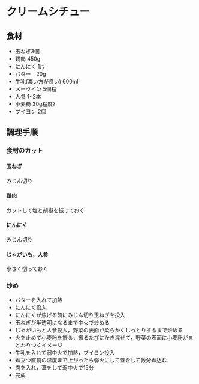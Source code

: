 # クリームシチュー
## 食材
* 玉ねぎ3個
* 鶏肉 450g
* にんにく 1片
* バター　20g
* 牛乳(濃い方が良い) 600ml
* メークイン 5個程
* 人参 1~2本
* 小麦粉 30g程度?
* ブイヨン 2個


## 調理手順
### 食材のカット
#### 玉ねぎ
みじん切り

#### 鶏肉
カットして塩と胡椒を振っておく

#### にんにく
みじん切り

#### じゃがいも，人参
小さく切っておく

### 炒め
* バターを入れて加熱
* にんにく投入
* にんにくが焦げる前にみじん切り玉ねぎを投入
* 玉ねぎが半透明になるまで中火で炒める
* じゃがいもと人参投入，野菜の表面が柔らかくしっとりするまで炒める
* 火を止めて小麦粉を振る，振るたびにかき混ぜて，野菜の表面に小麦粉がまとわりつくイメージ
* 牛乳を入れて弱中火で加熱，ブイヨン投入
* 煮立つ直前の温度まで上がったら弱火にして蓋をして数分煮込む
* 肉を入れ，蓋をして弱中火で15分
* 完成
